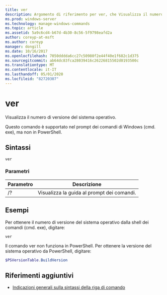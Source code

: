 ```yaml
---
title: ver
description: Argomento di riferimento per ver, che Visualizza il numero di versione del sistema operativo.
ms.prod: windows-server
ms.technology: manage-windows-commands
ms.topic: article
ms.assetid: 5a9c6cd4-b67d-4b30-8c56-5f9798eafd2a
author: coreyp-at-msft
ms.author: coreyp
manager: dongill
ms.date: 10/16/2017
ms.openlocfilehash: 7050dddda6cc27c50980f2e44f40e1f682c1d375
ms.sourcegitcommit: ab64dc83fca28039416c26226815502d0193500c
ms.translationtype: MT
ms.contentlocale: it-IT
ms.lasthandoff: 05/01/2020
ms.locfileid: "82720307"
---
```

# <a name="ver"></a>ver



Visualizza il numero di versione del sistema operativo.

Questo comando è supportato nel prompt dei comandi di Windows (cmd. exe), ma non in PowerShell.



## <a name="syntax"></a>Sintassi

```
ver
```

### <a name="parameters"></a>Parametri

|Parametro|Descrizione|
|---------|-----------|
|/?|Visualizza la guida al prompt dei comandi.|

## <a name="examples"></a>Esempi

Per ottenere il numero di versione del sistema operativo dalla shell dei comandi (cmd. exe), digitare:

```
ver
```

Il comando ver non funziona in PowerShell. Per ottenere la versione del sistema operativo da PowerShell, digitare:

```powershell
$PSVersionTable.BuildVersion
````


## <a name="additional-references"></a>Riferimenti aggiuntivi

- [Indicazioni generali sulla sintassi della riga di comando](command-line-syntax-key.md)
